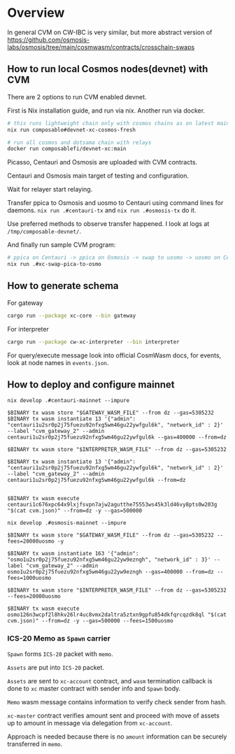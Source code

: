 # Overview 


In general CVM on CW-IBC is very similar, but more abstract version of https://github.com/osmosis-labs/osmosis/tree/main/cosmwasm/contracts/crosschain-swaps


## How to run local Cosmos nodes(devnet) with CVM 

There are 2 options to run CVM enabled devnet.

First is Nix installation guide, and run via nix. Another run via docker.

```bash
# this runs lightweight chain only with cosmos chains as on latest main branch
nix run composable#devnet-xc-cosmos-fresh
```

```bash
# run all cosmos and dotsama chain with relays
docker run composablefi/devnet-xc:main
```

Picasso, Centauri and Osmosis are uploaded with CVM contracts.

Centauri and Osmosis main target of testing and configuration.


Wait for relayer start relaying.

Transfer ppica to Osmosis and uosmo to Centauri using command lines for daemons.
`nix run .#centauri-tx` and `nix run .#osmosis-tx` do it. 

Use preferred methods to observe transfer happened.
I look at logs at `/tmp/composable-devnet/`.

And finally run sample CVM program: 
```bash
# ppica on Centauri -> ppica on Osmosis -> swap to uosmo -> uosmo on Centauri
nix run .#xc-swap-pica-to-osmo
```


## How to generate schema

For gateway 

```sh
cargo run --package xc-core --bin gateway
```

For interpreter

```sh
cargo run --package cw-xc-interpreter --bin interpreter
```

For query/execute message look into official CosmWasm docs, for events, look at node names in `events.json`. 

## How to deploy and configure mainnet

```
nix develop .#centauri-mainnet --impure
``````

```
$BINARY tx wasm store "$GATEWAY_WASM_FILE" --from dz --gas=5305232
$BINARY tx wasm instantiate 13 '{"admin": "centauri1u2sr0p2j75fuezu92nfxg5wm46gu22ywfgul6k", "network_id" : 2}' --label "cvm_gateway_2" --admin centauri1u2sr0p2j75fuezu92nfxg5wm46gu22ywfgul6k --gas=400000 --from=dz

$BINARY tx wasm store "$INTERPRETER_WASM_FILE" --from dz --gas=5305232

$BINARY tx wasm instantiate 13 '{"admin": "centauri1u2sr0p2j75fuezu92nfxg5wm46gu22ywfgul6k", "network_id" : 2}' --label "cvm_gateway_2" --admin centauri1u2sr0p2j75fuezu92nfxg5wm46gu22ywfgul6k --from=dz


$BINARY tx wasm execute centauri1c676xpc64x9lxjfsvpn7ajw2agutthe75553ws45k3ld46vy8pts0w203g "$(cat cvm.json)" --from=dz -y --gas=500000
```

```
nix develop .#osmosis-mainnet --impure
```

```
$BINARY tx wasm store "$GATEWAY_WASM_FILE" --from dz --gas=5305232 --fees=20000uosmo -y

$BINARY tx wasm instantiate 163 '{"admin": "osmo1u2sr0p2j75fuezu92nfxg5wm46gu22yw9ezngh", "network_id" : 3}' --label "cvm_gateway_2" --admin osmo1u2sr0p2j75fuezu92nfxg5wm46gu22yw9ezngh --gas=400000 --from=dz --fees=1000uosmo

$BINARY tx wasm store "$INTERPRETER_WASM_FILE" --from dz --gas=5305232 --fees=20000uosmo

$BINARY tx wasm execute osmo126n3wcpf2l8hkv26lr4uc8vmx2daltra5ztxn9gpfu854dkfqrcqzdk8ql "$(cat cvm.json)" --from=dz -y --gas=500000 --fees=1500uosmo
```



### ICS-20 Memo as `Spawn` carrier

`Spawn` forms `ICS-20` packet with `memo`.

`Assets` are put into `ICS-20` packet.

`Assets` are sent to `xc-account` contract, and  `wasm` termination callback is done to `xc` master contract with sender info and `Spawn` body.

`Memo` wasm message contains information to verify check sender from hash. 

`xc-master` contract verifies amount sent and proceed with move of assets up to amount in message via delegation from `xc-account`. 

Approach is needed because there is no `amount` information can be securely transferred in `memo`.